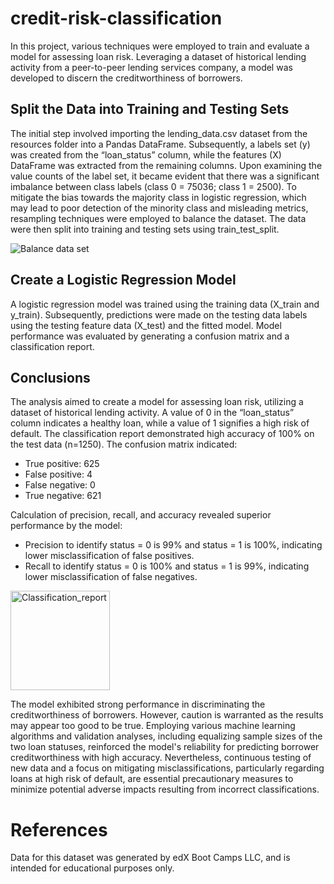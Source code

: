 # credit-risk-classification

In this project, various techniques were employed to train and evaluate a model for assessing loan risk. Leveraging a dataset of historical lending activity from a peer-to-peer lending services company, a model was developed to discern the creditworthiness of borrowers.


## Split the Data into Training and Testing Sets
The initial step involved importing the lending_data.csv dataset from the resources folder into a Pandas DataFrame. Subsequently, a labels set (y) was created from the “loan_status” column, while the features (X) DataFrame was extracted from the remaining columns. Upon examining the value counts of the label set, it became evident that there was a significant imbalance between class labels (class 0 = 75036; class 1 = 2500). To mitigate the bias towards the majority class in logistic regression, which may lead to poor detection of the minority class and misleading metrics, resampling techniques were employed to balance the dataset. The data were then split into training and testing sets using train_test_split.


![Balance data set](https://github.com/MarcoN16/credit-risk-classification/assets/150491559/3e1c8006-d92d-411b-82bf-682d72195ea9)


## Create a Logistic Regression Model
A logistic regression model was trained using the training data (X_train and y_train). Subsequently, predictions were made on the testing data labels using the testing feature data (X_test) and the fitted model. Model performance was evaluated by generating a confusion matrix and a classification report.

## Conclusions
The analysis aimed to create a model for assessing loan risk, utilizing a dataset of historical lending activity. A value of 0 in the “loan_status” column indicates a healthy loan, while a value of 1 signifies a high risk of default. The classification report demonstrated high accuracy of 100% on the test data (n=1250). The confusion matrix indicated:
-	True positive: 625
-	False positive: 4
-	False negative: 0
-	True negative: 621

Calculation of precision, recall, and accuracy revealed superior performance by the model:
-	Precision to identify status = 0 is 99% and status = 1 is 100%, indicating lower misclassification of false positives.
-	Recall to identify status = 0 is  100% and status = 1 is 99%, indicating lower misclassification of false negatives.

<img width="159" alt="Classification_report" src="https://github.com/MarcoN16/credit-risk-classification/assets/150491559/33e8474c-ae7e-4fd1-956b-55a5ae6d3a92">



The model exhibited strong performance in discriminating the creditworthiness of borrowers. However, caution is warranted as the results may appear too good to be true. Employing various machine learning algorithms and validation analyses, including equalizing sample sizes of the two loan statuses, reinforced the model's reliability for predicting borrower creditworthiness with high accuracy. Nevertheless, continuous testing of new data and a focus on mitigating misclassifications, particularly regarding loans at high risk of default, are essential precautionary measures to minimize potential adverse impacts resulting from incorrect classifications.


# References
Data for this dataset was generated by edX Boot Camps LLC, and is intended for educational purposes only.

